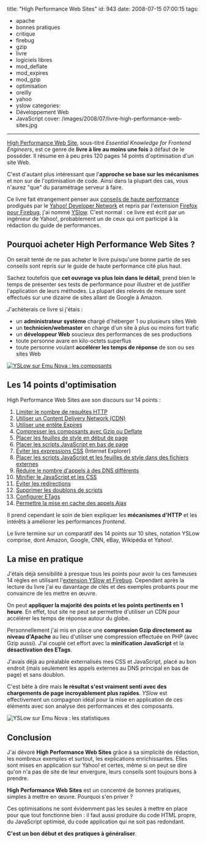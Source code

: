 title: "High Performance Web Sites"
id: 943
date: 2008-07-15 07:00:15
tags:
- apache
- bonnes pratiques
- critique
- firebug
- gzip
- livre
- logiciels libres
- mod_deflate
- mod_expires
- mod_gzip
- optimisation
- oreilly
- yahoo
- yslow
categories:
- Développement Web
- JavaScript
cover: /images/2008/07/livre-high-performance-web-sites.jpg
---

[High Performance Web Site](http://www.amazon.fr/dp/0596529309/), sous-titré _Essential Knowledge for Frontend Engineers_, est ce genre de **livre à lire au moins une fois** à défaut de le posséder. Il résume en à peu près 120 pages 14 points d'optimisation d'un site Web.

C'est d'autant plus intéressant que l'**approche se base sur les mécanismes** et non sur de l'optimisation de code. Ainsi dans la plupart des cas, vous n'aurez "que" du paramétrage serveur à faire.

<!--more-->

Ce livre fait étrangement penser aux [conseils de haute performance](http://developer.yahoo.com/performance/) prodigués par le [Yahoo! Developer Network](http://developer.yahoo.com) et repris par l'extension [Firefox pour Firebug](http://getfirebug.com), j'ai nommé [YSlow](http://developer.yahoo.com/yslow/).
C'est normal : ce livre est écrit par un ingénieur de Yahoo!, probablement un de ceux qui ont participé à la rédaction du guide de performances.

## Pourquoi acheter High Performance Web Sites ?

On serait tenté de ne pas acheter le livre puisqu'une bonne partie de ses conseils sont repris sur le guide de haute performance cité plus haut.

Sachez toutefois que **cet ouvrage va plus loin dans le détail**, prend bien le temps de présenter ses tests de performance pour illustrer et de justifier l'application de leurs méthodes. La plupart des relevés de mesure sont effectués sur une dizaine de sites allant de Google à Amazon.

J'achèterais ce livre si j'étais :

*   un **administrateur système** chargé d'héberger 1 ou plusieurs sites Web
*   un **technicien/webmaster** en charge d'un site à plus ou moins fort trafic
*   un **développeur Web** soucieux des performances de ses productions
*   toute personne avare en kilo-octets superflus
*   toute personne voulant **accélérer les temps de réponse** de son ou ses sites Web

[![YSLow sur Emu Nova : les composants](/images/2008/07/yslow-emunova-components-300x81.png "YSLow sur Emu Nova : les composants")](/images/2008/07/yslow-emunova-components.png)

## Les 14 points d'optimisation

High Performance Web Sites axe son discours sur 14 points :

1.  [Limiter le nombre de requêtes HTTP](http://developer.yahoo.com/performance/rules.html#num_http)
2.  [Utiliser un Content Delivery Network (CDN)](http://developer.yahoo.net/blog/archives/2007/04/high_performanc_1.html)
3.  [Utiliser une entête Expires](http://developer.yahoo.net/blog/archives/2007/05/high_performanc_2.html)
4.  [Compresser les composants avec Gzip ou Deflate](http://developer.yahoo.net/blog/archives/2007/07/high_performanc_3.html)
5.  [Placer les feuilles de style en début de page](http://developer.yahoo.net/blog/archives/2007/07/high_performanc_4.html)
6.  [Placer les scripts JavaScript en bas de page](http://developer.yahoo.net/blog/archives/2007/07/high_performanc_5.html)
7.  [Éviter les expressions CSS](http://developer.yahoo.net/blog/archives/2007/07/high_performanc_6.html) (Internet Explorer)
8.  [Placer les scripts JavaScript et les feuilles de style dans des fichiers externes](http://developer.yahoo.net/blog/archives/2007/07/rule_8_make_jav.html)
9.  [Réduire le nombre d'appels à des DNS différents](http://developer.yahoo.com/performance/rules.html#dns_lookups)
10.  [Minifier le JavaScript et les CSS](http://developer.yahoo.net/blog/archives/2007/07/rule_8_make_jav.html)
11.  [Éviter les redirections](http://developer.yahoo.com/performance/rules.html#redirects)
12.  [Supprimer les doublons de scripts](http://developer.yahoo.net/blog/archives/2007/07/high_performanc_10.html)
13.  [Configurer ETags](http://developer.yahoo.net/blog/archives/2007/07/high_performanc_11.html)
14.  [Permettre la mise en cache des appels Ajax](http://developer.yahoo.com/performance/rules.html#cacheajax)

Il prend cependant le soin de bien expliquer les **mécanismes d'HTTP** et les intérêts à améliorer les performances _frontend_.

Le livre termine sur un comparatif des 14 points sur 10 sites, notation YSLow comprise, dont Amazon, Google, CNN, eBay, Wikipédia et Yahoo!.

## La mise en pratique

J'étais déjà sensibilité à presque tous les points pour avoir lu ces fameuses 14 règles en utilisant l'[extension YSlow et Firebug](https://oncletom.io/2007/12/25/bonnes-pratiques-firebug-developpement-web/). Cependant après la lecture du livre j'ai eu davantage de clés et des exemples probants pour me convaincre de les mettre en œuvre.

On peut **appliquer la majorité des points et les points pertinents en 1 heure**. En effet, tout site ne peut se permettre d'utiliser un CDN pour accélérer les temps de réponse autour du globe.

Personnellement j'ai mis en place une **compression Gzip directement au niveau d'Apache** au lieu d'utiliser une compression effectuée en PHP (avec Gzip aussi). J'ai couplé cet effort avec la **minification JavaScript** et la **désactivation des ETags**.

J'avais déjà au préalable externalisés mes CSS et JavaScript, placé au bon endroit (mais seulement les appels externes au DNS principal en bas de page) et sans doublon.

C'est bête à dire mais **le résultat s'est vraiment senti avec des chargements de page incroyablement plus rapides**. _YSlow_ est effectivement un compagnon idéal pour la mise en application de ces éléments avec son analyse des performances et des composants.

![YSLow sur Emu Nova : les statistiques](/images/2008/07/yslow-emunova-stats.png "YSLow sur Emu Nova : les statistiques")

## Conclusion

J'ai dévoré **High Performance Web Sites** grâce à sa simplicité de rédaction, les nombreux exemples et surtout, les explications enrichissantes. Elles sont mises en application sur Yahoo! et certes, même si on peut se dire qu'on n'a pas de site de leur envergure, leurs conseils sont toujours bons à prendre.

**High Performance Web Sites** est un concentré de bonnes pratiques, simples à mettre en œuvre. Pourquoi s'en priver ?

Ces optimisations ne sont évidemment pas les seules à mettre en place pour que tout fonctionne bien : il faut aussi produire du code HTML propre, du JavaScript optimisé, du code application qui ne soit pas redondant.

**C'est un bon début et des pratiques à généraliser**.
